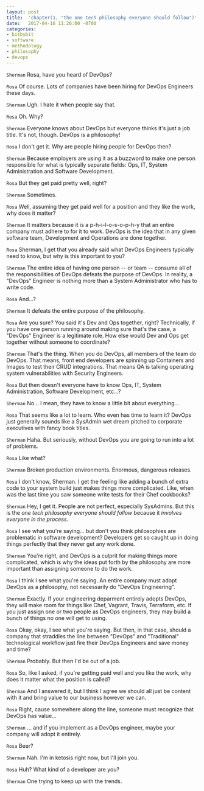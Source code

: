 ```yaml
---
layout: post
title:  'chapter(1, "the one tech philosophy everyone should follow")'
date:   2017-04-16 11:26:00 -0700
categories: 
- bitbybit
- software 
- methodology 
- philosophy 
- devops
---
```


`Sherman` Rosa, have you heard of DevOps?

`Rosa` Of course. Lots of companies have been hiring for DevOps Engineers these days.

`Sherman` Ugh. I hate it when people say that.

`Rosa` Oh. Why?

`Sherman` Everyone knows about DevOps but everyone thinks it's just a job title. It's not, though. DevOps is a philosophy!

`Rosa` I don't get it. Why are people hiring people for DevOps then?

`Sherman` Because employers are using it as a buzzword to make one person responsible for what is typically separate fields: Ops, IT, System Administration and Software Development.

`Rosa` But they get paid pretty well, right?

`Sherman` Sometimes.

`Rosa` Well, assuming they get paid well for a position and they like the work, why does it matter?

`Sherman` It matters because it is a p-h-i-l-o-s-o-p-h-y that an entire company must adhere to for it to work. DevOps is the idea that in any given software team, Development and Operations are done together.

`Rosa` Sherman, I get that you already said what DevOps Engineers typically need to know, but why is this important to you?

`Sherman` The entire idea of having one person -- or team -- consume all of the responsibilities of DevOps defeats the purpose of DevOps. In reality, a "DevOps" Engineer is nothing more than a System Administrator who has to write code.

`Rosa` And...?

`Sherman` It defeats the entire purpose of the philosophy.

`Rosa` Are you sure? You said it's Dev and Ops together, right? Technically, if you have one person running around making sure that's the case, a "DevOps" Engineer is a legitimate role. How else would Dev and Ops get together without someone to coordinate?

`Sherman` That's the thing. When you do DevOps, all members of the team do DevOps. That means, front end developers are spinning up Containers and Images to test their CRUD integrations. That means QA is talking operating system vulnerabilities with Security Engineers.

`Rosa` But then doesn't everyone have to know Ops, IT, System Administration, Software Development, etc...?

`Sherman` No... I mean, they have to know a little bit about everything...

`Rosa` That seems like a lot to learn. Who even has time to learn it? DevOps just generally sounds like a SysAdmin wet dream pitched to corporate executives with fancy book titles.

`Sherman` Haha. But seriously, without DevOps you are going to run into a lot of problems. 

`Rosa` Like what?

`Sherman` Broken production environments. Enormous, dangerous releases.

`Rosa` I don't know, Sherman. I get the feeling like adding a bunch of extra code to your system build just makes things more complicated. Like, when was the last time you saw someone write tests for their Chef cookbooks?

`Sherman` Hey, I get it. People are not perfect, especially SysAdmins. But this is the <i>one tech philosophy everyone should follow</i> because it <i>involves everyone in the process</i>.

`Rosa` I see what you're saying... but don't you think philosophies are problematic in software development? Developers get so caught up in doing things perfectly that they never get any work done.

`Sherman` You're right, and DevOps is a culprit for making things more complicated, which is why the ideas put forth by the philosophy are more important than assigning someone to do the work.

`Rosa` I think I see what you're saying. An entire company must adopt DevOps as a philosophy, not necessarily do "DevOps Engineering".

`Sherman` Exactly. If your engineering deparment entirely adopts DevOps, they will make room for things like Chef, Vagrant, Travis, Terraform, etc. If you just assign one or two people as DevOps engineers, they may build a bunch of things no one will get to using.

`Rosa` Okay, okay, I see what you're saying. But then, in that case, should a company that straddles the line between "DevOps" and "Traditional" technological workflow just fire their DevOps Engineers and save money and time?

`Sherman` Probably. But then I'd be out of a job.

`Rosa` So, like I asked, if you're getting paid well and you like the work, why does it matter what the position is called?

`Sherman` And I answered it, but I think I agree we should all just be content with it and bring value to our business however we can.

`Rosa` Right, cause somewhere along the line, someone must recognize that DevOps has value...

`Sherman` ... and if you implement as a DevOps engineer, maybe your company will adopt it entirely.

`Rosa` Beer?

`Sherman` Nah. I'm in ketosis right now, but I'll join you.

`Rosa` Huh? What kind of a developer are you?

`Sherman` One trying to keep up with the trends.



